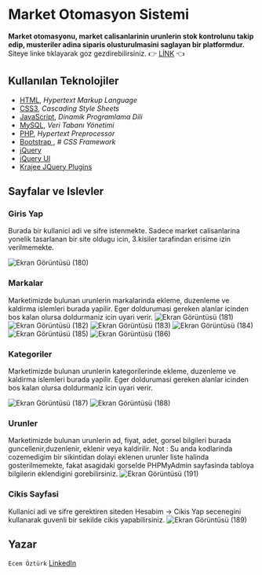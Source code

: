# Market Otomasyon Sistemi

**Market otomasyonu, market calisanlarinin urunlerin stok kontrolunu takip edip, musteriler adina siparis olusturulmasini saglayan bir platformdur.** 
Siteye linke tıklayarak goz gezdirebilirsiniz. :point_right:  [LİNK](http://marketotomasyon.eu5.org/) :point_left: 




## Kullanılan Teknolojiler

 - [HTML](https://www.w3schools.com/html/),  _Hypertext Markup Language_
-   [CSS3](https://www.w3schools.com/css/),  _Cascading Style Sheets_
-   [JavaScript](https://www.javascript.com/),  _Dinamik Programlama Dili_
-   [MySQL](https://www.mysql.com/),  _Veri Tabanı Yönetimi_
-   [PHP](https://www.php.net/),  _Hypertext Preprocessor_
-   [Bootstrap ](https://getbootstrap.com/docs/5.0/getting-started/introduction/),  _# CSS Framework_
- [jQuery](https://jquery.com/)
- [jQuery UI](https://jqueryui.com/)
- [Krajee JQuery Plugins](https://plugins.krajee.com/)

## Sayfalar ve Islevler

### Giris Yap
Burada bir kullanici adi ve sifre istenmekte. Sadece market calisanlarina yonelik tasarlanan bir site oldugu icin, 3.kisiler tarafindan erisime izin verilmemekte.

![Ekran Görüntüsü (180)](https://user-images.githubusercontent.com/56153715/122460376-b86dc380-cfba-11eb-898b-0155fb51cd0d.png)


### Markalar
Marketimizde bulunan urunlerin markalarinda ekleme, duzenleme ve kaldirma islemleri burada yapilir. Eger doldurumasi gereken alanlar icinden bos kalan olursa doldurmaniz icin uyari verir.
![Ekran Görüntüsü (181)](https://user-images.githubusercontent.com/56153715/122460379-b86dc380-cfba-11eb-97b1-66734b0e03c9.png)
![Ekran Görüntüsü (182)](https://user-images.githubusercontent.com/56153715/122460381-b9065a00-cfba-11eb-8b2e-ea47391a62d3.png)
![Ekran Görüntüsü (183)](https://user-images.githubusercontent.com/56153715/122460383-b99ef080-cfba-11eb-907c-200b42d3630e.png)
![Ekran Görüntüsü (184)](https://user-images.githubusercontent.com/56153715/122460385-b99ef080-cfba-11eb-95f7-5781a6e1f819.png)
![Ekran Görüntüsü (185)](https://user-images.githubusercontent.com/56153715/122460386-ba378700-cfba-11eb-9525-1d9689adfc93.png)
![Ekran Görüntüsü (186)](https://user-images.githubusercontent.com/56153715/122460387-ba378700-cfba-11eb-8ecb-c1f8ca222974.png)

### Kategoriler
Marketimizde bulunan urunlerin kategorilerinde ekleme, duzenleme ve kaldirma islemleri burada yapilir. Eger doldurumasi gereken alanlar icinden bos kalan olursa doldurmaniz icin uyari verir.

![Ekran Görüntüsü (187)](https://user-images.githubusercontent.com/56153715/122460390-bad01d80-cfba-11eb-92ea-763ab946861c.png)
![Ekran Görüntüsü (188)](https://user-images.githubusercontent.com/56153715/122460392-bad01d80-cfba-11eb-8eaf-81319f05aa48.png)
### Urunler
Marketimizde bulunan urunlerin ad, fiyat, adet, gorsel bilgileri burada guncellenir,duzenlenir, eklenir veya kaldirilir. 
Not : Su anda kodlarinda cozemedigim bir sikintidan dolayi eklenen urunler liste halinda gosterilmemekte, fakat asagidaki gorselde PHPMyAdmin sayfasinda tabloya bilgilerin eklendigini gorebilirsiniz.
![Ekran Görüntüsü (191)](https://user-images.githubusercontent.com/56153715/122460374-b7d52d00-cfba-11eb-98c8-561d35a224e9.png)


### Cikis Sayfasi
Kullanici adi ve sifre gerektiren siteden Hesabim -> Cikis Yap secenegini kullanarak guvenli bir sekilde cikis yapabilirsiniz.
![Ekran Görüntüsü (189)](https://user-images.githubusercontent.com/56153715/122460370-b73c9680-cfba-11eb-9002-7fa8704ece89.png)



## Yazar
`Ecem Öztürk` [LinkedIn](https://www.linkedin.com/in/ecem-ozturk-617497207/)





